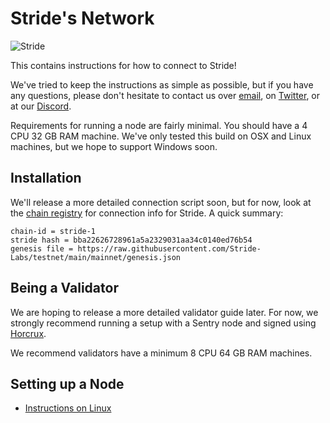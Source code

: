 # Stride's Network

![Stride](assets/stride-banner.png)

This contains instructions for how to connect to Stride!

We've tried to keep the instructions as simple as possible, but if you have any questions, please don't hesitate to contact us over [email](mailto:hello@stridelabs.co), on [Twitter](https://twitter.com/stride_zone), or at our [Discord](https://stride.zone/discord).

Requirements for running a node are fairly minimal. You should have a 4 CPU 32 GB RAM machine. We've only tested this build on OSX and Linux machines, but we hope to support Windows soon.


## Installation

We'll release a more detailed connection script soon, but for now, look at the [chain registry](https://github.com/cosmos/chain-registry/tree/master/stride) for connection info for Stride. A quick summary:

    chain-id = stride-1
    stride hash = bba22626728961a5a2329031aa34c0140ed76b54
    genesis file = https://raw.githubusercontent.com/Stride-Labs/testnet/main/mainnet/genesis.json

## Being a Validator

We are hoping to release a more detailed validator guide later. For now, we strongly recommend running a setup with a Sentry node and signed using [Horcrux](https://github.com/strangelove-ventures/horcrux).

We recommend validators have a minimum 8 CPU 64 GB RAM machines.

## Setting up a Node
- [Instructions on Linux](https://github.com/Stride-Labs/mainnet/tree/main/mainnet)
